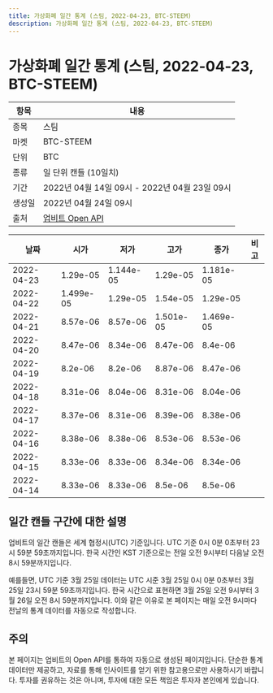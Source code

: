 ```yaml
---
title: 가상화폐 일간 통계 (스팀, 2022-04-23, BTC-STEEM)
description: 가상화폐 일간 통계 (스팀, 2022-04-23, BTC-STEEM)
---
```



가상화폐 일간 통계 (스팀, 2022-04-23, BTC-STEEM)
===

|항목|내용|
|--|--|
|종목|스팀|
|마켓|BTC-STEEM|
|단위|BTC|
|종류|일 단위 캔들 (10일치)|
|기간|2022년 04월 14일 09시 - 2022년 04월 23일 09시|
|생성일|2022년 04월 24일 09시|
|출처|[업비트 Open API](https://docs.upbit.com)|


|날짜|시가|저가|고가|종가|비고|
|--|--|--|--|--|--|
|2022-04-23|1.29e-05|1.144e-05|1.29e-05|1.181e-05|    |
|2022-04-22|1.499e-05|1.29e-05|1.54e-05|1.29e-05|    |
|2022-04-21|8.57e-06|8.57e-06|1.501e-05|1.469e-05|    |
|2022-04-20|8.47e-06|8.34e-06|8.47e-06|8.4e-06|    |
|2022-04-19|8.2e-06|8.2e-06|8.87e-06|8.47e-06|    |
|2022-04-18|8.31e-06|8.04e-06|8.31e-06|8.04e-06|    |
|2022-04-17|8.37e-06|8.31e-06|8.39e-06|8.38e-06|    |
|2022-04-16|8.38e-06|8.38e-06|8.53e-06|8.53e-06|    |
|2022-04-15|8.33e-06|8.33e-06|8.34e-06|8.34e-06|    |
|2022-04-14|8.33e-06|8.33e-06|8.5e-06|8.5e-06|    |


일간 캔들 구간에 대한 설명
---


업비트의 일간 캔들은 세계 협정시(UTC) 기준입니다. 
UTC 기준 0시 0분 0초부터 23시 59분 59초까지입니다. 
한국 시간인 KST 기준으로는 전일 오전 9시부터 다음날 오전 8시 59분까지입니다. 


예를들면, UTC 기준 3월 25일 데이터는 UTC 시준 3월 25일 0시 0분 0초부터 3월 25일 23시 59분 59초까지입니다. 
한국 시간으로 표현하면 3월 25일 오전 9시부터 3월 26일 오전 8시 59분까지입니다. 
이와 같은 이유로 본 페이지는 매일 오전 9시마다 전날의 통계 데이터를 자동으로 작성합니다. 


주의
---


본 페이지는 업비트의 Open API를 통하여 자동으로 생성된 페이지입니다. 
단순한 통계 데이터만 제공하고, 자료를 통해 인사이트를 얻기 위한 참고용으로만 사용하시기 바랍니다. 
투자를 권유하는 것은 아니며, 투자에 대한 모든 책임은 투자자 본인에게 있습니다. 
